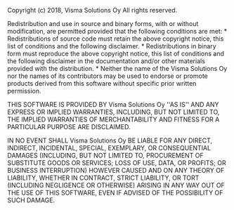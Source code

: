 Copyright (c) 2018, Visma Solutions Oy
 All rights reserved.

 Redistribution and use in source and binary forms, with or without
 modification, are permitted provided that the following conditions are met:
     * Redistributions of source code must retain the above copyright
       notice, this list of conditions and the following disclaimer.
     * Redistributions in binary form must reproduce the above copyright
       notice, this list of conditions and the following disclaimer in the
       documentation and/or other materials provided with the distribution.
     * Neither the name of the Visma Solutions Oy nor the
       names of its contributors may be used to endorse or promote products
       derived from this software without specific prior written permission.

 THIS SOFTWARE IS PROVIDED BY Visma Solutions Oy ''AS IS'' AND ANY EXPRESS OR IMPLIED WARRANTIES, INCLUDING, BUT NOT LIMITED TO, THE IMPLIED
 WARRANTIES OF MERCHANTABILITY AND FITNESS FOR A PARTICULAR PURPOSE ARE DISCLAIMED. 
 
 IN NO EVENT SHALL Visma Solutions Oy BE LIABLE FOR ANY DIRECT, INDIRECT, INCIDENTAL, SPECIAL, EXEMPLARY, OR CONSEQUENTIAL DAMAGES
 (INCLUDING, BUT NOT LIMITED TO, PROCUREMENT OF SUBSTITUTE GOODS OR SERVICES; LOSS OF USE, DATA, OR PROFITS; OR BUSINESS INTERRUPTION) 
 HOWEVER CAUSED AND ON ANY THEORY OF LIABILITY, WHETHER IN CONTRACT, STRICT LIABILITY, OR TORT (INCLUDING NEGLIGENCE OR OTHERWISE) 
 ARISING IN ANY WAY OUT OF THE USE OF THIS SOFTWARE, EVEN IF ADVISED OF THE POSSIBILITY OF SUCH DAMAGE.